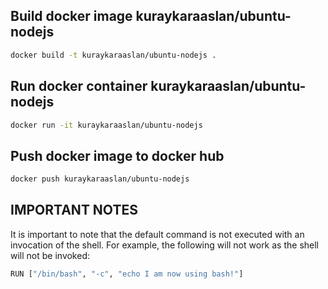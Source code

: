 ## Build docker image kuraykaraaslan/ubuntu-nodejs
```bash
docker build -t kuraykaraaslan/ubuntu-nodejs .
```

## Run docker container kuraykaraaslan/ubuntu-nodejs
```bash
docker run -it kuraykaraaslan/ubuntu-nodejs
```

## Push docker image to docker hub
```bash
docker push kuraykaraaslan/ubuntu-nodejs
```

## IMPORTANT NOTES

It is important to note that the default command is not executed with an invocation of the shell. For example, the following will not work as the shell will not be invoked:

```bash
RUN ["/bin/bash", "-c", "echo I am now using bash!"]
```


